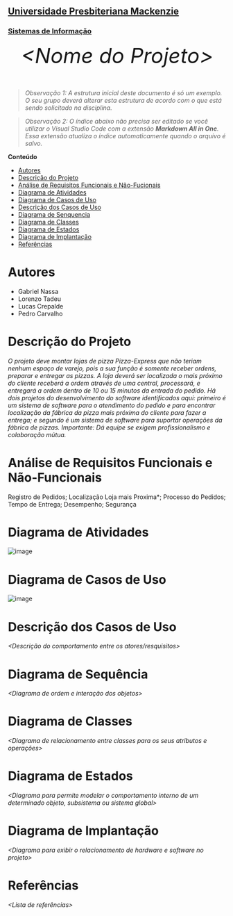 <h2><a href= "https://www.mackenzie.br">Universidade Presbiteriana Mackenzie</a></h2>
<h3><a href= "https://www.mackenzie.br/graduacao/sao-paulo-higienopolis/sistemas-de-informacao">Sistemas de Informação</a></h3>


<font size="+12"><center>
*&lt;Nome do Projeto&gt;*
</center></font>

>*Observação 1: A estrutura inicial deste documento é só um exemplo. O seu grupo deverá alterar esta estrutura de acordo com o que está sendo solicitado na disciplina.*

>*Observação 2: O índice abaixo não precisa ser editado se você utilizar o Visual Studio Code com a extensão **Markdown All in One**. Essa extensão atualiza o índice automaticamente quando o arquivo é salvo.*

**Conteúdo**

- [Autores](#nome-alunos)
- [Descrição do Projeto](#introdução-do-projeto)
- [Análise de Requisitos Funcionais e Não-Fucionais](#descrição-dos-requisitos)
- [Diagrama de Atividades](#diagrama-de-atividades) 
- [Diagrama de Casos de Uso](#diagrama-de-comportamento-atores)
- [Descrição dos Casos de Uso](#descrição-das-funcões)
- [Diagrama de Senquencia](#diagrama-de-ordem-interações)
- [Diagrama de Classes](#diagrama-orientado-objetos)
- [Diagrama de Estados](#diagrama-estrutura-componente)
- [Diagrama de Implantação](#diagrama-de-hardware-software)
- [Referências](#referências)


# Autores

* Gabriel Nassa
* Lorenzo Tadeu
* Lucas Crepalde
* Pedro Carvalho



# Descrição do Projeto

*O projeto deve montar lojas de pizza Pizza-Express que não teriam nenhum espaço de varejo, pois a sua função é somente receber ordens, preparar e entregar as pizzas. A loja deverá ser localizada o mais próximo do cliente receberá a ordem através de uma central, processará, e entregará a ordem dentro de 10 ou 15 minutos da entrada do pedido. Há dois projetos do desenvolvimento do software identificados aqui: primeiro é um sistema de software para o atendimento do pedido e para encontrar localização da fábrica da pizza mais próxima do cliente para fazer a entrega; e segundo é um sistema de software para suportar operações da fábrica de pizzas. Importante: Dá equipe se exigem profissionalismo e colaboração mútua.*

# Análise de Requisitos Funcionais e Não-Funcionais

Registro de Pedidos;
Localização Loja mais Proxima*;
Processo do Pedidos;
Tempo de Entrega;
Desempenho;
Segurança

# Diagrama de Atividades
![image](https://github.com/LLPN123/UML-Classroom-FCI/assets/162384576/1e243931-5b66-4965-b7de-a83a263791ed)

# Diagrama de Casos de Uso

![image](https://github.com/LLPN123/UML-Classroom-FCI/assets/162384576/c34b5ee9-627c-4aa4-9927-7e4e04ddf916)

# Descrição dos Casos de Uso

*&lt;Descrição do comportamento entre os atores/resquisitos&gt;*

# Diagrama de Sequência

*&lt;Diagrama de ordem e interação dos objetos&gt;*

# Diagrama de Classes

*&lt;Diagrama de relacionamento entre classes para os seus atributos e operações&gt;*

# Diagrama de Estados

*&lt;Diagrama para permite modelar o comportamento interno de um determinado objeto, subsistema ou sistema global&gt;*

# Diagrama de Implantação

*&lt;Diagrama para exibir o relacionamento de hardware e software no projeto&gt;*

# Referências

*&lt;Lista de referências&gt;*
